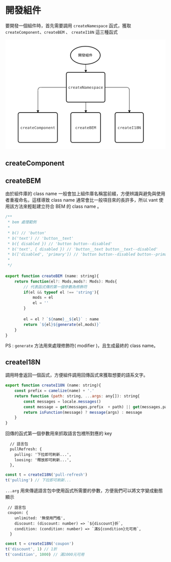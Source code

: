 # 開發組件
要開發一個組件時，首先需要調用 `createNamespace` 函式，獲取 `createComponent`、`createBEM` 、 `createI18N` 這三種函式  

![createNameSpace](./image/createNameSpace.png)

## createComponent

## createBEM
由於組件庫的 class name 一般會加上組件庫名稱當前綴，方便辨識與避免與使用者重複命名，這樣導致 class name 通常會比一般項目來的長許多，所以 vant 使用該方法來輕鬆建立符合 BEM 的 class name 。    

```javascript
/**
 * bem 處理範例
 * 
 * b() // 'button'
 * b('text') // 'button__text'
 * b({ disabled }) // 'button button--disabled'
 * b('text', { disabled }) // 'button__text button__text--disabled'
 * b(['disabled', 'primary']) // 'button button--disabled button--primary'
 * 
 */

export function createBEM (name: string){
    return function(el?: Mods,mods?: Mods): Mods{
        // 代表函式傳的第一個參數為修飾符
        if(el && typeof el !== 'string'){
            mods = el
            el = ''
        }

        el = el ? `${name}__${el}` : name
        return `${el}${generate(el,mods)}`
    }
} 
```

PS : `generate` 方法用來處理修飾符( modifier )，且生成最終的 class name。  


## createI18N
調用時會返回一個函式，方便組件調用回傳函式來獲取想要的語系文字。  

```javascript
export function createI18N (name: string){
    const prefix = camelize(name) + '.'
    return function (path: string, ...args: any[]): string{
        const messages = locale.messages()
        const message = get(messages,prefix  + path) || get(messages,path)
        return isFunction(message) ? message(args) : message
    }
}
```

回傳的函式第一個參數用來抓取語言包裡所對應的 key

```
  // 語言包
  pullRefresh: {
    pulling: '下拉即可刷新...',
    loosing: '釋放即可刷新...',
  },
```

```javascript
const t = createI18N('pull-refresh')
t('pulling') // 下拉即可刷新...
```

`...arg` 用來傳遞語言包中使用函式所需要的參數，方便我們可以將文字變成動態顯示

```
 // 語言包
 coupon: {
    unlimited: '無使用門檻',
    discount: (discount: number) => `${discount}折`,
    condition: (condition: number) => `滿${condition}元可用`,
  }
```
```javascript
const t = createI18N('coupon')
t('discount', 1) // 1折
t('condition', 1000) // 滿1000元可用
```
